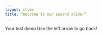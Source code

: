 ```yaml
---
layout: slide
title: “Welcome to our second slide!”
---
```

Your test demo
Use the left arrow to go back!

